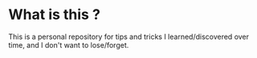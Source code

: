 # What is this ?

This is a personal repository for tips and tricks I learned/discovered over time, and I don't want to lose/forget.
